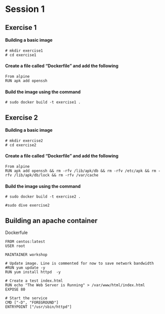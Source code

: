 # Session 1

## Exercise 1

#### Building a basic image

~~~
# mkdir exercise1
# cd exercise1
~~~

#### Create a file called “Dockerfile” and add the following
~~~
From alpine
RUN apk add openssh
~~~

#### Build the image using the command 
~~~
# sudo docker build -t exercise1 .
~~~

## Exercise 2

#### Building a basic image

~~~
# mkdir exercise2
# cd exercise2
~~~

#### Create a file called “Dockerfile” and add the following
~~~
From alpine
RUN apk add openssh && rm -rfv /lib/apk/db && rm -rfv /etc/apk && rm -rfv /lib/apk/db/lock && rm -rfv /var/cache

~~~

#### Build the image using the command 
~~~
# sudo docker build -t exercise2 .

#sudo dive exercise2
~~~

## Building an apache container

Dockerfule

~~~
FROM centos:latest
USER root

MAINTAINER workshop

# Update image. Line is commented for now to save network bandwidth
#RUN yum update -y
RUN yum install httpd  -y

# Create a test index.html
RUN echo "The Web Server is Running" > /var/www/html/index.html
EXPOSE 80

# Start the service
CMD ["-D", "FOREGROUND"]
ENTRYPOINT ["/usr/sbin/httpd"]
~~~


